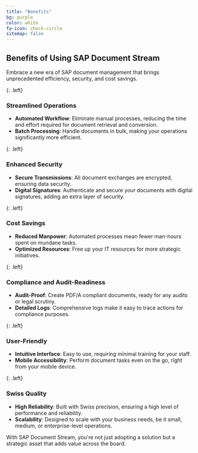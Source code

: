 ```yaml
---
title: "Benefits"
bg: purple
color: white
fa-icon: check-circle
sitemap: false
---
```


## Benefits of Using SAP Document Stream

Embrace a new era of SAP document management that brings unprecedented efficiency, security, and cost savings.

{: .left}
### Streamlined Operations

- **Automated Workflow**: Eliminate manual processes, reducing the time and effort required for document retrieval and conversion.
- **Batch Processing**: Handle documents in bulk, making your operations significantly more efficient.

{: .left}
### Enhanced Security

- **Secure Transmissions**: All document exchanges are encrypted, ensuring data security.
- **Digital Signatures**: Authenticate and secure your documents with digital signatures, adding an extra layer of security.

{: .left}
### Cost Savings

- **Reduced Manpower**: Automated processes mean fewer man-hours spent on mundane tasks.
- **Optimized Resources**: Free up your IT resources for more strategic initiatives.

{: .left}
### Compliance and Audit-Readiness

- **Audit-Proof**: Create PDF/A compliant documents, ready for any audits or legal scrutiny.
- **Detailed Logs**: Comprehensive logs make it easy to trace actions for compliance purposes.

{: .left}
### User-Friendly

- **Intuitive Interface**: Easy to use, requiring minimal training for your staff.
- **Mobile Accessibility**: Perform document tasks even on the go, right from your mobile device.

{: .left}
### Swiss Quality

- **High Reliability**: Built with Swiss precision, ensuring a high level of performance and reliability.
- **Scalability**: Designed to scale with your business needs, be it small, medium, or enterprise-level operations.

With SAP Document Stream, you're not just adopting a solution but a strategic asset that adds value across the board.
